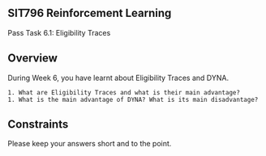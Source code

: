 ## SIT796 Reinforcement Learning

Pass Task 6.1: Eligibility Traces

## Overview

During Week 6, you have learnt about Eligibility Traces and DYNA.

    1. What are Eligibility Traces and what is their main advantage?
    1. What is the main advantage of DYNA? What is its main disadvantage?

## Constraints

Please keep your answers short and to the point.